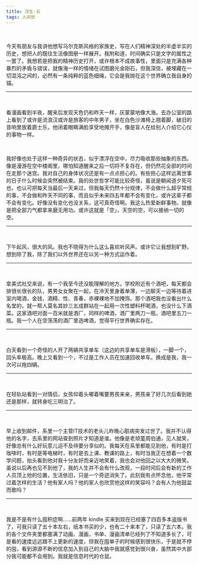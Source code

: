 ```yaml
---
title: 浮生·五
tags: 人间世
---
```


<br/>

今天有朋友与我讲他想写马尔克斯风格的家族史，写在人们精神深处的半虚半实的历史，想把人的既往生活像图册一样展开。我附和道，时间确实只是文字的属性之一罢了。我想若是把我的精神历史打开，或许根本不成故事性，里面只是充满各种暴烈的矛盾与错误，就像海一样的情绪在试图磨光金刚石，但我深信，被埋藏在一切混沌之间的，必然有一条纯粹的蓝色细绳，它会是我抛在这个世界确立我自身的锚。

---

<br/>

看漫画看到半夜，醒来后发现天色仍和昨天一样，灰蒙蒙地像大海。去办公室的路上看到了或许是流浪汉或许是旅客的中年男子，坐在白色沙滩椅上翘着脚，破旧的音响里放着爵士乐，他闭着眼睛满脸享受地摊开手，像是盲人在给别人介绍它心仪的事物一样。

<br/>

我好像也处于这样一种奇异的状态，似乎漂浮在空中，尽力吸收那些抽象的东西。像是漫游在空中楼阁里，哪怕知道醒来之后一切将不复存在，但仍然花全部的时间在走那个迷宫。我对自己的身体状况还是有一点点担心的。有些担心这样远离世事的日子什么时候会突然被结束。我的处世哲学可能比较奇怪，虽说是朝闻道夕死可也，也认可把每天当最后一天来过，但我每天仍然十分规律，不会做什么超乎常规的事，不会做和昨天不同的事，而且似乎未来四五年都不会有变化，或许这辈子都不会有变化。好像没有变化也没关系，这可真奇怪啊。我这么热爱新鲜事物。就像是把全部力气都拿来磨无用功。或许这就是「空」，天空的空，可以接纳一切的空。

---

<br/>

下午起风，很大的风。我也不晓得为什么这么喜欢听风声。或许它让我想到旷野。想到除了我，除了我们以外世界还在以另一种方式运作着。

---

<br/>

拿美式社交来说，有一个我至今还没能理解的地方。学校附近有个酒吧，每天都会排很长很长的队，男男女女聚在一起，在冷天里身着单薄，一边聊天一边等待着进室内喝酒，金钱、酒精、性、青春，赤裸裸地不加掩饰。那个酒吧我也没看出什么名堂的，就一帮人莫名其妙三五成群站在一起用一次性塑料杯喝酒，也没什么下酒菜。这家酒吧对面一百米就是酒厂，同样的啤酒，酒厂里两刀一瓶，酒吧里五刀一瓶。我一个人在空荡荡的酒厂里选啤酒，觉得平行世界确实存在。

---

<br/>

白天看到一个奇怪的人开了两辆共享单车（这边的共享单车是滑板），一脚一个，回头率极高。晚上又看到一个，不过是工作人员在加速回收单车。换成是我，我一次可以拖四辆。

---

<br/>

在轻轨站看到一对情侣，女孩仰着头嘟着嘴要男孩来亲，男孩亲了好几次后看到她还是那样，就转身吃三明治了。

---

<br/>

早上收到邮件，系里一个主管IT技术的老头儿昨晚心脏病突发过世了。我并不认得他的名字，去系里的网站查到照片才知道是谁。他像是老顽童周伯通，见人就笑，好像总有什么好玩意儿迫不及待要分享似的。我每天在系里都能见到他，有时是打咖啡时，有时是等电梯时，有时是去上课、教课的路上，有时当我正在想着一个数学问题，抬头看到他对我十分友好而亲近地笑着，我也会对他回之以大大的微笑。虽说以后再也见不到他了，我的人生并不会有什么改观，一段时间后会有新的工作人员顶上他的位置，生活依旧，只是一个奇迹消失了。此刻我有点怀念他，他平常过着怎样的生活？他有家人吗？他的家人也欣赏他这样的笑容吗？会有人为他鼓盆而歌吗？

---

<br/>

我是不是有什么囤积症啊……前两年 kindle 买来到现在已经塞了四百多本盗版书了，可我只读了五十本左右，纸本书买的少，也有二十来本了，只读了五六本。我的各个文件夹里都塞满了动画、漫画，书单、漫画清单已经列了不知道多长了，可是看的速度远远跟不上更新的速度，但我在囤单子的时候感到很快乐，于是就不停的囤，看到源源不断的信息加入到自己的大脑中我就感觉到很兴奋，虽然其中大部分我可能都不会用到。我就是信息时代的仓鼠。